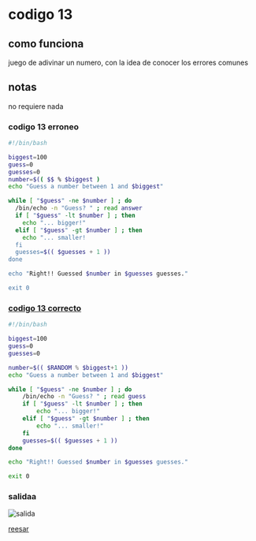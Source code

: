 # codigo 13
## como funciona
juego de adivinar un numero, con la idea de conocer los errores comunes

## notas
no requiere nada

### codigo 13 erroneo

```bash
#!/bin/bash

biggest=100
guess=0
guesses=0
number=$(( $$ % $biggest )
echo "Guess a number between 1 and $biggest"

while [ "$guess" -ne $number ] ; do
  /bin/echo -n "Guess? " ; read answer
  if [ "$guess" -lt $number ] ; then
    echo "... bigger!"
  elif [ "$guess" -gt $number ] ; then
    echo "... smaller!
  fi
  guesses=$(( $guesses + 1 ))
done

echo "Right!! Guessed $number in $guesses guesses."

exit 0
```

### [codigo 13 correcto](Recipes/13debugging.sh)

```bash
#!/bin/bash

biggest=100
guess=0
guesses=0

number=$(( $RANDOM % $biggest+1 ))
echo "Guess a number between 1 and $biggest"

while [ "$guess" -ne $number ] ; do
    /bin/echo -n "Guess? " ; read guess
    if [ "$guess" -lt $number ] ; then
        echo "... bigger!"
    elif [ "$guess" -gt $number ] ; then
        echo "... smaller!"
    fi
    guesses=$(( $guesses + 1 ))
done

echo "Right!! Guessed $number in $guesses guesses."

exit 0
```
### salidaa 
![salida](Salidas/13.png)

[reesar](README.md)